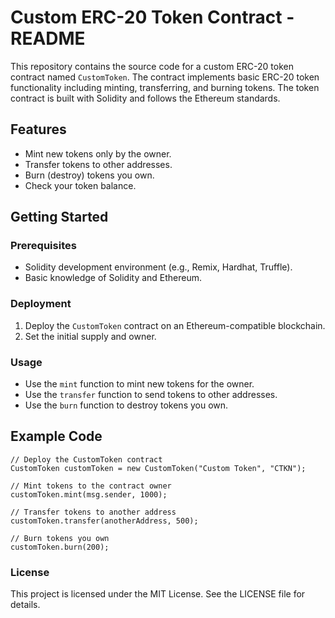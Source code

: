# Custom ERC-20 Token Contract - README

This repository contains the source code for a custom ERC-20 token contract named `CustomToken`. The contract implements basic ERC-20 token functionality including minting, transferring, and burning tokens. The token contract is built with Solidity and follows the Ethereum standards.

## Features

- Mint new tokens only by the owner.
- Transfer tokens to other addresses.
- Burn (destroy) tokens you own.
- Check your token balance.

## Getting Started

### Prerequisites

- Solidity development environment (e.g., Remix, Hardhat, Truffle).
- Basic knowledge of Solidity and Ethereum.

### Deployment

1. Deploy the `CustomToken` contract on an Ethereum-compatible blockchain.
2. Set the initial supply and owner.

### Usage

- Use the `mint` function to mint new tokens for the owner.
- Use the `transfer` function to send tokens to other addresses.
- Use the `burn` function to destroy tokens you own.

## Example Code

```solidity
// Deploy the CustomToken contract
CustomToken customToken = new CustomToken("Custom Token", "CTKN");

// Mint tokens to the contract owner
customToken.mint(msg.sender, 1000);

// Transfer tokens to another address
customToken.transfer(anotherAddress, 500);

// Burn tokens you own
customToken.burn(200);
```

### License
This project is licensed under the MIT License. See the LICENSE file for details.
